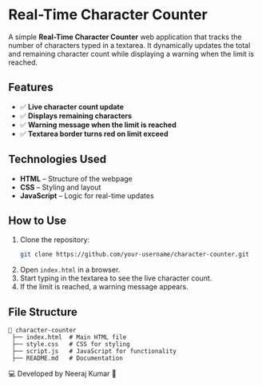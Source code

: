 # Real-Time Character Counter

A simple **Real-Time Character Counter** web application that tracks the number of characters typed in a textarea. It dynamically updates the total and remaining character count while displaying a warning when the limit is reached.

## Features

- ✅ **Live character count update**
- ✅ **Displays remaining characters**
- ✅ **Warning message when the limit is reached**
- ✅ **Textarea border turns red on limit exceed**

## Technologies Used

- **HTML** – Structure of the webpage
- **CSS** – Styling and layout
- **JavaScript** – Logic for real-time updates

## How to Use

1. Clone the repository:
   ```bash
   git clone https://github.com/your-username/character-counter.git
   ```
2. Open `index.html` in a browser.
3. Start typing in the textarea to see the live character count.
4. If the limit is reached, a warning message appears.

## File Structure

```
📂 character-counter
 ├── index.html  # Main HTML file
 ├── style.css   # CSS for styling
 ├── script.js   # JavaScript for functionality
 ├── README.md   # Documentation
```

💻 Developed by Neeraj Kumar 🚀
